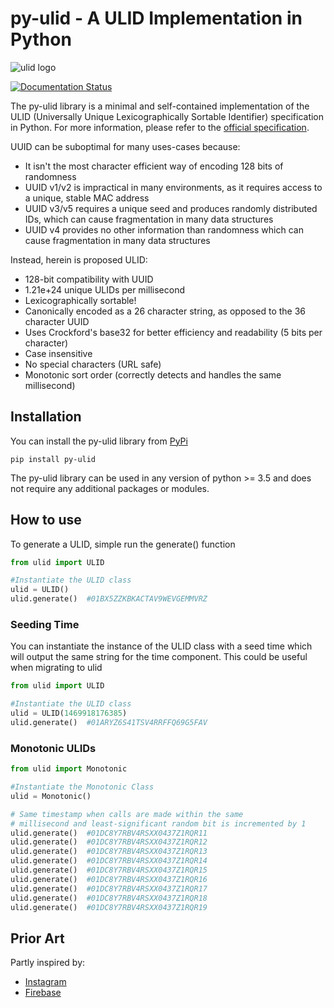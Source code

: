 # py-ulid - A ULID Implementation in Python

![ulid logo](https://raw.githubusercontent.com/tsmanikandan/py-ulid/master/logo.png)

[![Documentation Status](https://readthedocs.org/projects/py-ulid/badge/?version=latest)](https://py-ulid.readthedocs.io/en/latest/?badge=latest)

The py-ulid library is a minimal and self-contained implementation of the ULID (Universally Unique Lexicographically Sortable Identifier) specification in Python.
For more information, please refer to the [official specification](https://github.com/ulid/spec).

UUID can be suboptimal for many uses-cases because:

- It isn't the most character efficient way of encoding 128 bits of randomness
- UUID v1/v2 is impractical in many environments, as it requires access to a unique, stable MAC address
- UUID v3/v5 requires a unique seed and produces randomly distributed IDs, which can cause fragmentation in many data structures
- UUID v4 provides no other information than randomness which can cause fragmentation in many data structures

Instead, herein is proposed ULID:

- 128-bit compatibility with UUID
- 1.21e+24 unique ULIDs per millisecond
- Lexicographically sortable!
- Canonically encoded as a 26 character string, as opposed to the 36 character UUID
- Uses Crockford's base32 for better efficiency and readability (5 bits per character)
- Case insensitive
- No special characters (URL safe)
- Monotonic sort order (correctly detects and handles the same millisecond)

## Installation

You can install the py-ulid library from [PyPi](https://pypi.org/project/py-ulid)

```shell
pip install py-ulid
```

The py-ulid library can be used in any version of python >= 3.5 and does not require any additional packages or modules.

## How to use

To generate a ULID, simple run the generate() function

```python
from ulid import ULID

#Instantiate the ULID class
ulid = ULID()
ulid.generate()  #01BX5ZZKBKACTAV9WEVGEMMVRZ
```

### Seeding Time

You can instantiate the instance of the ULID class with a seed time which will output the same string for the time component. This could be useful when migrating to ulid

```python
from ulid import ULID

#Instantiate the ULID class
ulid = ULID(1469918176385)
ulid.generate()  #01ARYZ6S41TSV4RRFFQ69G5FAV
```

### Monotonic ULIDs

```python
from ulid import Monotonic

#Instantiate the Monotonic Class
ulid = Monotonic()

# Same timestamp when calls are made within the same
# millisecond and least-significant random bit is incremented by 1
ulid.generate()  #01DC8Y7RBV4RSXX0437Z1RQR11
ulid.generate()  #01DC8Y7RBV4RSXX0437Z1RQR12
ulid.generate()  #01DC8Y7RBV4RSXX0437Z1RQR13
ulid.generate()  #01DC8Y7RBV4RSXX0437Z1RQR14
ulid.generate()  #01DC8Y7RBV4RSXX0437Z1RQR15
ulid.generate()  #01DC8Y7RBV4RSXX0437Z1RQR16
ulid.generate()  #01DC8Y7RBV4RSXX0437Z1RQR17
ulid.generate()  #01DC8Y7RBV4RSXX0437Z1RQR18
ulid.generate()  #01DC8Y7RBV4RSXX0437Z1RQR19
```

## Prior Art

Partly inspired by:

- [Instagram](http://instagram-engineering.tumblr.com/post/10853187575/sharding-ids-at-instagram)
- [Firebase](https://firebase.googleblog.com/2015/02/the-2120-ways-to-ensure-unique_68.html)
